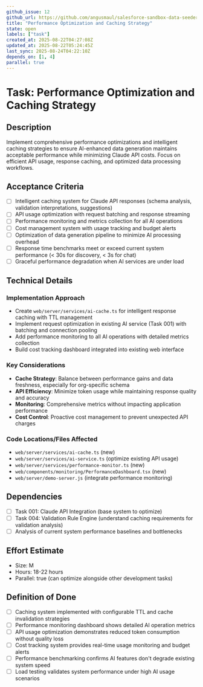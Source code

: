 ```yaml
---
github_issue: 12
github_url: https://github.com/angusmaul/salesforce-sandbox-data-seeder/issues/12
title: "Performance Optimization and Caching Strategy"
state: open
labels: ["task"]
created_at: 2025-08-22T04:27:08Z
updated_at: 2025-08-22T05:24:45Z
last_sync: 2025-08-24T04:22:10Z
depends_on: [1, 4]
parallel: true
---
```


# Task: Performance Optimization and Caching Strategy

## Description
Implement comprehensive performance optimizations and intelligent caching strategies to ensure AI-enhanced data generation maintains acceptable performance while minimizing Claude API costs. Focus on efficient API usage, response caching, and optimized data processing workflows.

## Acceptance Criteria
- [ ] Intelligent caching system for Claude API responses (schema analysis, validation interpretations, suggestions)
- [ ] API usage optimization with request batching and response streaming
- [ ] Performance monitoring and metrics collection for all AI operations
- [ ] Cost management system with usage tracking and budget alerts
- [ ] Optimization of data generation pipeline to minimize AI processing overhead
- [ ] Response time benchmarks meet or exceed current system performance (< 30s for discovery, < 3s for chat)
- [ ] Graceful performance degradation when AI services are under load

## Technical Details

### Implementation Approach
- Create `web/server/services/ai-cache.ts` for intelligent response caching with TTL management
- Implement request optimization in existing AI service (Task 001) with batching and connection pooling
- Add performance monitoring to all AI operations with detailed metrics collection
- Build cost tracking dashboard integrated into existing web interface

### Key Considerations
- **Cache Strategy**: Balance between performance gains and data freshness, especially for org-specific schema
- **API Efficiency**: Minimize token usage while maintaining response quality and accuracy
- **Monitoring**: Comprehensive metrics without impacting application performance
- **Cost Control**: Proactive cost management to prevent unexpected API charges

### Code Locations/Files Affected
- `web/server/services/ai-cache.ts` (new)
- `web/server/services/ai-service.ts` (optimize existing API usage)
- `web/server/services/performance-monitor.ts` (new)
- `web/components/monitoring/PerformanceDashboard.tsx` (new)
- `web/server/demo-server.js` (integrate performance monitoring)

## Dependencies
- [ ] Task 001: Claude API Integration (base system to optimize)
- [ ] Task 004: Validation Rule Engine (understand caching requirements for validation analysis)
- [ ] Analysis of current system performance baselines and bottlenecks

## Effort Estimate
- Size: M
- Hours: 18-22 hours
- Parallel: true (can optimize alongside other development tasks)

## Definition of Done
- [ ] Caching system implemented with configurable TTL and cache invalidation strategies
- [ ] Performance monitoring dashboard shows detailed AI operation metrics
- [ ] API usage optimization demonstrates reduced token consumption without quality loss
- [ ] Cost tracking system provides real-time usage monitoring and budget alerts
- [ ] Performance benchmarking confirms AI features don't degrade existing system speed
- [ ] Load testing validates system performance under high AI usage scenarios